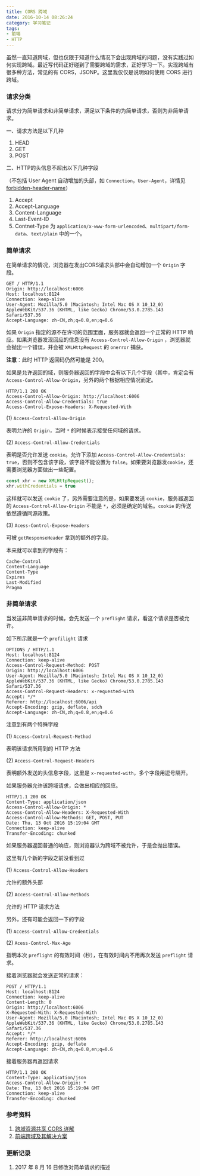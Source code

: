 ```yaml
---
title: CORS 跨域
date: 2016-10-14 08:26:24
category: 学习笔记
tags:
- 前端
- HTTP
---
```

虽然一直知道跨域，但也仅限于知道什么情况下会出现跨域的问题，没有实践过如何实现跨域。最近写代码正好碰到了需要跨域的需求，正好学习一下。实现跨域有很多种方法，常见的有 CORS，JSONP。这里我仅仅是说明如何使用 CORS 进行跨域。

### 请求分类

请求分为简单请求和非简单请求，满足以下条件的为简单请求，否则为非简单请求。

一、请求方法是以下几种

1. HEAD
2. GET
3. POST

二、HTTP的头信息不超出以下几种字段

（不包括 User Agent 自动增加的头部，如 `Connection`，`User-Agent`，详情见[forbidden-header-name](https://fetch.spec.whatwg.org/#forbidden-header-name)）

1. Accept
2. Accept-Language
3. Content-Language
4. Last-Event-ID
5. Contnet-Type 为  `application/x-www-form-urlencoded`、`multipart/form-data`、`text/plain` 中的一个。

### 简单请求

在简单请求的情况，浏览器在发出CORS请求头部中会自动增加一个 `Origin` 字段。

```http
GET / HTTP/1.1
Origin: http://localhost:6006
Host: localhost:8124
Connection: keep-alive
User-Agent: Mozilla/5.0 (Macintosh; Intel Mac OS X 10_12_0) AppleWebKit/537.36 (KHTML, like Gecko) Chrome/53.0.2785.143 Safari/537.36
Accept-Language: zh-CN,zh;q=0.8,en;q=0.6
```

如果 `Origin` 指定的源不在许可的范围里面，服务器就会返回一个正常的 HTTP 响应。如果浏览器发现回应的信息没有 `Access-Control-Allow-Origin` ，浏览器就会抛出一个错误，并会被 `XMLHttpRequest` 的 `onerror` 捕获。

**注意**：此时 HTTP 返回码仍然可能是 200。

如果是允许返回的域，则服务器返回的字段中会有以下几个字段（其中，肯定会有 `Access-Control-Allow-Origin`，另外的两个根据相应情况而定。

```http
HTTP/1.1 200 OK
Access-Control-Allow-Origin: http://localhost:6006
Access-Control-Allow-Credentials: true
Access-Control-Expose-Headers: X-Requested-With
```

(1) `Access-Control-Allow-Origin`

表明允许的 `Origin`，当时 `*` 的时候表示接受任何域的请求。

(2) `Access-Control-Allow-Credentials`

表明是否允许发送 `cookie`。允许下添加 `Access-Control-Allow-Credentials: true`，否则不包含该字段，该字段不能设置为 `false`。如果要浏览器发`cookie`，还需要浏览器方面做出一些配置。

```javascript
const xhr = new XMLHttpRequest();
xhr.withCredentials = true
```

这样就可以发送 `cookie` 了，另外需要注意的是，如果要发送 `cookie`，服务器返回的 `Access-Control-Allow-Origin` 不能是 `*`，必须是确定的域名。`cookie` 的传送依然遵循同源政策。

(3) `Acess-Control-Expose-Headers`

可被 `getResponseHeader` 拿到的额外的字段。

本来就可以拿到的字段有：

```
Cache-Control
Content-Language
Content-Type
Expires
Last-Modified
Pragma
```

### 非简单请求

当发送非简单请求的时候，会先发送一个 `preflight` 请求，看这个请求是否被允许。

如下所示就是一个 `prefilight` 请求

```http
OPTIONS / HTTP/1.1
Host: localhost:8124
Connection: keep-alive
Access-Control-Request-Method: POST
Origin: http://localhost:6006
User-Agent: Mozilla/5.0 (Macintosh; Intel Mac OS X 10_12_0) AppleWebKit/537.36 (KHTML, like Gecko) Chrome/53.0.2785.143 Safari/537.36
Access-Control-Request-Headers: x-requested-with
Accept: */*
Referer: http://localhost:6006/api
Accept-Encoding: gzip, deflate, sdch
Accept-Language: zh-CN,zh;q=0.8,en;q=0.6
```

注意到有两个特殊字段

(1) `Access-Control-Request-Method`

表明该请求所用到的 HTTP 方法

(2) `Access-Control-Request-Headers`

表明额外发送的头信息字段，这里是 `x-requested-with`，多个字段用逗号隔开。

如果服务器允许该跨域请求，会做出相应的回应。

```http
HTTP/1.1 200 OK
Content-Type: application/json
Access-Control-Allow-Origin: *
Access-Control-Allow-Headers: X-Requested-With
Access-Control-Allow-Methods: GET, POST, PUT
Date: Thu, 13 Oct 2016 15:19:04 GMT
Connection: keep-alive
Transfer-Encoding: chunked
```

如果服务器返回普通的响应，则浏览器认为跨域不被允许，于是会抛出错误。

这里有几个新的字段之前没看到过

(1) `Access-Control-Allow-Headers`

允许的额外头部

(2) `Access-Control-Allow-Methods`

允许的 HTTP 请求方法

另外，还有可能会返回一下的字段

(1) `Access-Control-Allow-Credentials`

(2) `Acess-Control-Max-Age`

指明本次 `preflight` 的有效时间（秒），在有效时间内不用再次发送 `preflight` 请求。

接着浏览器就会发送正常的请求：

```http
POST / HTTP/1.1
Host: localhost:8124
Connection: keep-alive
Content-Length: 0
Origin: http://localhost:6006
X-Requested-With: X-Requested-With
User-Agent: Mozilla/5.0 (Macintosh; Intel Mac OS X 10_12_0) AppleWebKit/537.36 (KHTML, like Gecko) Chrome/53.0.2785.143 Safari/537.36
Accept: */*
Referer: http://localhost:6006
Accept-Encoding: gzip, deflate
Accept-Language: zh-CN,zh;q=0.8,en;q=0.6
```

接着服务器再返回请求

```http
HTTP/1.1 200 OK
Content-Type: application/json
Access-Control-Allow-Origin: *
Date: Thu, 13 Oct 2016 15:19:04 GMT
Connection: keep-alive
Transfer-Encoding: chunked
```

### 参考资料

1. [跨域资源共享 CORS 详解](http://www.ruanyifeng.com/blog/2016/04/cors.html)
2. [前端跨域及其解决方案](http://tech.jandou.com/cross-domain.html)

### 更新记录

1. 2017 年 8 月 16 日修改对简单请求的描述
